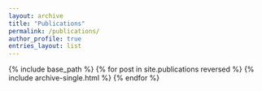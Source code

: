 ```yaml
---
layout: archive
title: "Publications"
permalink: /publications/
author_profile: true
entries_layout: list
---
```


{% include base_path %}
{% for post in site.publications reversed %}
  {% include archive-single.html %}
{% endfor %}
